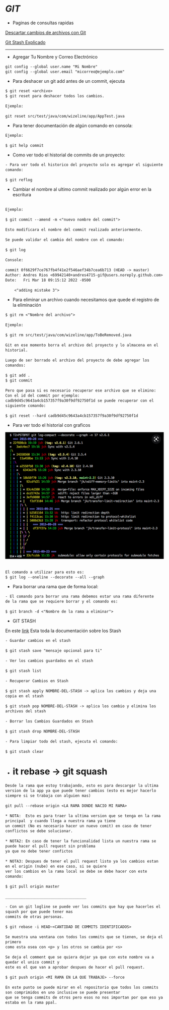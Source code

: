 # _GIT_

- Paginas de consultas rapidas

[Descartar cambios de archivos con Git](https://desarrolloweb.com/articulos/descartar-cambios-archivos-git.html)

[Git Stash Explicado](https://www.freecodecamp.org/espanol/news/git-stash-explicado/)

---

- Agregar Tu Nombre y Correo Electrónico

```shell
git config --global user.name "Mi Nombre"
git config --global user.email "micorreo@ejemplo.com"
```

- Para deshacer un git add antes de un commit, ejecuta

```shell
$ git reset <archivo>
$ git reset para deshacer todos los cambios.

Ejemplo:

git reset src/test/java/com/wizeline/app/AppTest.java
```

- Para tener documentación de algún comando en consola:

```shell
Ejemplo:

$ git help commit
```

- Como ver todo el historial de commits de un proyecto:

```shell
- Para ver todo el historico del proyecto solo es agregar el siguiente comando:

$ git reflog
```

- Cambiar el nombre al ultimo commit realizado por algún error en la escritura

```shell

Ejemplo:

$ git commit --amend -m <"nuevo nombre del commit">

Esto modificara el nombre del commit realizado anteriormente.

Se puede validar el cambio del nombre con el comando:

$ git log

Console:

commit 0f6629f7ce767fb4f41e2f546aef34b7cea6b713 (HEAD -> master)
Author: Andres Rios <69942140+andres4715-gif@users.noreply.github.com>
Date:   Fri Mar 18 09:15:12 2022 -0500

    <"adding mistake 3">
```

- Para eliminar un archivo cuando necesitamos que quede el registro de la eliminación

```shell
$ git rm <"Nombre del archivo">

Ejemplo:

$ git rm src/test/java/com/wizeline/app/ToBeRemoved.java

Git en ese momento borra el archivo del proyecto y lo almacena en el historial.

Luego de ser borrado el archivo del proyecto de debe agregar los comandos:

$ git add .
$ git commit

Pero que pasa si es necesario recuperar ese archivo que se elimino:
Con el id del commit por ejemplo: cadb9d45c9643a4cb157357f9a30f9df92750f1d se puede recuperar con el siguiente comando:

$ git reset --hard cadb9d45c9643a4cb157357f9a30f9df92750f1d
```

- Para ver todo el historial con graficos

![Image text](https://github.com/andres4715-gif/importanDocuments/blob/master/imagenes/Screen%20Shot%202022-03-18%20at%2011.11.43%20AM.png)

```shell

El comando a utilizar para esto es:
$ git log --oneline --decorate --all --graph
```

- Para borrar una rama que de forma local:

```shell
- El comando para borrar una rama debemos estar una rama diferente
de la rama que se requiere borrar y el comando es:

$ git branch -d <"Nombre de la rama a eliminar">
```

- GIT STASH

En este [link](https://www.freecodecamp.org/espanol/news/git-stash-explicado/) Esta toda la documentación sobre los Stash

```shell
- Guardar cambios en el stash

$ git stash save "mensaje opcional para ti"

- Ver los cambios guardados en el stash

$ git stash list

- Recuperar Cambios en Stash

$ git stash apply NOMBRE-DEL-STASH -> aplica los cambios y deja una copia en el stash

$ git stash pop NOMBRE-DEL-STASH -> aplica los cambio y elimina los archivos del stash

- Borrar los Cambios Guardados en Stash

$ git stash drop NOMBRE-DEL-STASH

- Para limpiar todo del stash, ejecuta el comando:

$ git stash clear
```

- # it rebase -> git squash

```text
Desde la rama que estoy trabajando, esto es para descargar la ultima
version de la app ya que puede tener cambios (esto es mejor hacerlo
siempre si se trabaja con alguien mas)

git pull --rebase origin <LA RAMA DONDE NACIO MI RAMA>

* NOTA:  Esto es para traer la ultima version que se tenga en la rama principal  y cuando llega a nuestra rama ya tiene
un commit (No es necesario hacer un nuevo comit) en caso de tener conflictos se debe solucionar.

* NOTA2: En caso de tener la funcionalidad lista un nuestra rama se puede hacer el pull request sin problema
ya que no debe tener confictos

* NOTA3: Despues de tener el pull request listo ya los cambios estan en el origin (nube) en ese caso, si se quiere
ver los cambios en la rama local se debe se debe hacer con este comando:

$ git pull origin master

____________________________________

- Con un git logline se puede ver los commits que hay que hacerles el squash por que puede tener mas
commits de otras personas.

$ git rebase -i HEAD~<CANTIDAD DE COMMITS IDENTIFICADOS>

Se muestra una ventana con todos los commits que se tienen, se deja el primero
como esta osea con <p> y los otros se cambia por <s>

Se deja el comment que se quiera dejar ya que con este nombre va a quedar el unico commit y
este es el que van a aprobar despues de hacer el pull request.

$ git push origin <MI RAMA EN LA QUE TRABAJE> --force

En este punto se puede mirar en el repositorio que todos los commits son comprimidos en uno inclusive se puede presentar
que se tenga commits de otros pero esos no nos importan por que eso ya estaba en la rama ppal.
```

